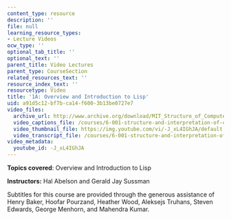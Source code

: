 ```yaml
---
content_type: resource
description: ''
file: null
learning_resource_types:
- Lecture Videos
ocw_type: ''
optional_tab_title: ''
optional_text: ''
parent_title: Video Lectures
parent_type: CourseSection
related_resources_text: ''
resource_index_text: ''
resourcetype: Video
title: '1A: Overview and Introduction to Lisp'
uid: a91d5c12-bf7b-ca14-f600-3b13be0727e7
video_files:
  archive_url: http://www.archive.org/download/MIT_Structure_of_Computer_Programs_1986/lec1a.mp4
  video_captions_file: /courses/6-001-structure-and-interpretation-of-computer-programs-spring-2005/aea06401a58858bbb7f1d1916dbe7330_-J_xL4IGhJA.vtt
  video_thumbnail_file: https://img.youtube.com/vi/-J_xL4IGhJA/default.jpg
  video_transcript_file: /courses/6-001-structure-and-interpretation-of-computer-programs-spring-2005/4da40a0c0b8066031d6f1b93b7fe8588_-J_xL4IGhJA.pdf
video_metadata:
  youtube_id: -J_xL4IGhJA
---
```


**Topics covered**: Overview and Introduction to Lisp

**Instructors:** Hal Abelson and Gerald Jay Sussman

Subtitles for this course are provided through the generous assistance of Henry Baker, Hoofar Pourzand, Heather Wood, Aleksejs Truhans, Steven Edwards, George Menhorn, and Mahendra Kumar.